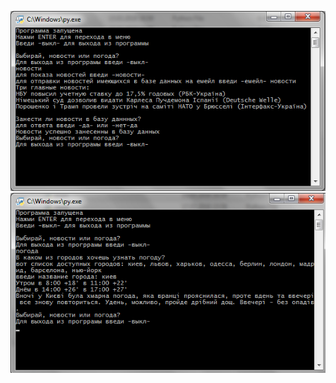 ![Image alt](https://github.com/SergiyShekera/Origin/blob/master/1.png)
![Image alt](https://github.com/SergiyShekera/Origin/blob/master/2.png)
